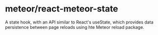 meteor/react-meteor-state
=========================

A state hook, with an API similar to React's useState, which provides data persistence between page reloads using hte Meteor reload package.
